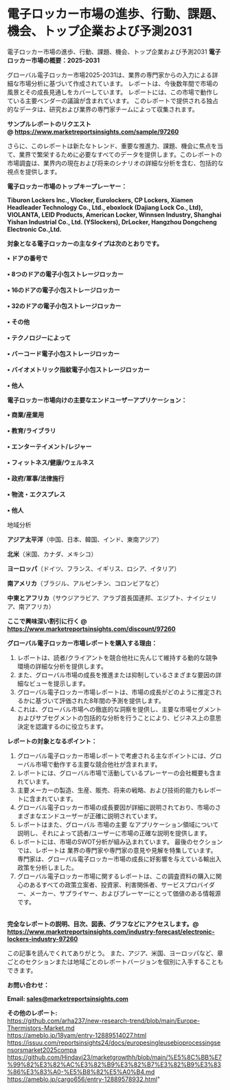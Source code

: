 # 電子ロッカー市場の進歩、行動、課題、機会、トップ企業および予測2031
 電子ロッカー市場の進歩、行動、課題、機会、トップ企業および予測2031
<strong><b>電子ロッカー市場の概要：2025-2031</b></strong>

グローバル電子ロッカー市場2025-2031は、業界の専門家からの入力による詳細な市場分析に基づいて作成されています。 レポートは、今後数年間で市場の風景とその成長見通しをカバーしています。 レポートには、この市場で動作している主要ベンダーの議論が含まれています。 このレポートで提供される独占的なデータは、研究および業界の専門家チームによって収集されます。

<strong>サンプルレポートのリクエスト @ <a href=https://www.marketreportsinsights.com/sample/97260>https://www.marketreportsinsights.com/sample/97260</a></strong>

さらに、このレポートは新たなトレンド、重要な推進力、課題、機会に焦点を当て、業界で繁栄するために必要なすべてのデータを提供します。このレポートの市場調査は、業界内の現在および将来のシナリオの詳細な分析を含む、包括的な視点を提供します。

<strong>電子ロッカー市場のトップキープレーヤー：</strong>

<strong>Tiburon Lockers Inc., Vlocker, Eurolockers, CP Lockers, Xiamen Headleader Technology Co., Ltd., eboxlock (Dajiang Lock Co., Ltd), VIOLANTA, LEID Products, American Locker, Winnsen Industry, Shanghai Yishan Industrial Co., Ltd. (YSlockers), DrLocker, Hangzhou Dongcheng Electronic Co.,Ltd.</strong>

<strong><b>対象となる電子ロッカーの主なタイプは次のとおりです。</b></strong>

<strong>• ドアの番号で<br><br>•  8つのドアの電子小包ストレージロッカー<br><br>•  16のドアの電子小包ストレージロッカー<br><br>•  32のドアの電子小包ストレージロッカー<br><br>• その他<br><br>• テクノロジーによって<br><br>• バーコード電子小包ストレージロッカー<br><br>• バイオメトリック指紋電子小包ストレージロッカー<br><br>• 他人</strong>

<strong><b>電子ロッカー市場向けの主要なエンドユーザーアプリケーション：</b></strong>

<strong>• 商業/産業用<br><br>• 教育/ライブラリ<br><br>• エンターテイメント/レジャー<br><br>• フィットネス/健康/ウェルネス<br><br>• 政府/軍事/法律施行<br><br>• 物流・エクスプレス<br><br>• 他人</strong>

 地域分析

<strong><b>アジア太平洋</b></strong>（中国、日本、韓国、インド、東南アジア）

<strong><b>北米</b></strong>（米国、カナダ、メキシコ）

<strong><b>ヨーロッパ</b></strong>（ドイツ、フランス、イギリス、ロシア、イタリア）

<strong><b>南アメリカ</b></strong>（ブラジル、アルゼンチン、コロンビアなど）

<strong><b>中東とアフリカ</b></strong>（サウジアラビア、アラブ首長国連邦、エジプト、ナイジェリア、南アフリカ）

<strong>ここで興味深い割引に行く @ <a href=https://www.marketreportsinsights.com/discount/97260>https://www.marketreportsinsights.com/discount/97260</a></strong>

<strong><b>グローバル電子ロッカー市場レポートを購入する理由：</b></strong>
<ol>
  <li>レポートは、読者/クライアントを競合他社に先んじて維持する動的な競争環境の詳細な分析を提供します。</li>
  <li>また、グローバル市場の成長を推進または抑制しているさまざまな要因の詳細なビューを提示します。</li>
  <li>グローバル電子ロッカー市場レポートは、市場の成長がどのように推定されるかに基づいて評価された8年間の予測を提供します。</li>
  <li>これは、グローバル市場への徹底的な洞察を提供し、主要な市場セグメントおよびサブセグメントの包括的な分析を行うことにより、ビジネス上の意思決定を認識するのに役立ちます。</li>
</ol>
<strong><b>レポートの対象となるポイント：</b></strong>
<ol>
  <li>グローバル電子ロッカー市場レポートで考慮される主なポイントには、グローバル市場で動作する主要な競合他社が含まれます。</li>
  <li>レポートには、グローバル市場で活動しているプレーヤーの会社概要も含まれています。</li>
  <li>主要メーカーの製造、生産、販売、将来の戦略、および技術的能力もレポートに含まれています。</li>
  <li>グローバル電子ロッカー市場の成長要因が詳細に説明されており、市場のさまざまなエンドユーザーが正確に説明されています。</li>
  <li>レポートはまた、グローバル 市場の主要 なアプリケーション領域について説明し、それによって読者/ユーザーに市場の正確な説明を提供します。</li>
  <li>レポートには、市場のSWOT分析が組み込まれています。 最後のセクションでは、レポートは 業界の専門家や専門家の意見や見解を特集しています。 専門家は、グローバル電子ロッカー市場の成長に好影響を与えている輸出入政策を分析しました。</li>
  <li>グローバル電子ロッカー市場に関するレポートは、この調査資料の購入に関心のあるすべての政策立案者、投資家、利害関係者、サービスプロバイダー、メーカー、サプライヤー、およびプレーヤーにとって価値のある情報源です。</li>
</ol><br>
<strong>完全なレポートの説明、目次、図表、グラフなどにアクセスします。@ <a href=https://www.marketreportsinsights.com/industry-forecast/electronic-lockers-industry-97260>https://www.marketreportsinsights.com/industry-forecast/electronic-lockers-industry-97260</a></strong>

この記事を読んでくれてありがとう。 また、アジア、米国、ヨーロッパなど、章ごとのセクションまたは地域ごとのレポートバージョンを個別に入手することもできます。

<strong><b>お問い合わせ：</b></strong>

<strong>Email: </strong><a href=mailto:sales@marketreportsinsights.com><strong>sales@marketreportsinsights.com</strong></a>

<strong>その他のレポート:</strong>
<br>
<a href=https://github.com/arha237/new-research-trend/blob/main/Europe-Thermistors-Market.md>https://github.com/arha237/new-research-trend/blob/main/Europe-Thermistors-Market.md</a>
<br>
<a href=https://ameblo.jp/18yam/entry-12889514027.html>https://ameblo.jp/18yam/entry-12889514027.html</a>
<br>
<a href=https://issuu.com/reportsinsights24/docs/europesingleusebioprocessingsensorsmarket2025compa>https://issuu.com/reportsinsights24/docs/europesingleusebioprocessingsensorsmarket2025compa</a>
<br>
<a href=https://github.com/Hindavi23/marketgrowthh/blob/main/%E5%8C%BB%E7%99%82%E3%82%AC%E3%82%B9%E3%82%B7%E3%82%B9%E3%83%86%E3%83%A0-%E5%B8%82%E5%A0%B4.md>https://github.com/Hindavi23/marketgrowthh/blob/main/%E5%8C%BB%E7%99%82%E3%82%AC%E3%82%B9%E3%82%B7%E3%82%B9%E3%83%86%E3%83%A0-%E5%B8%82%E5%A0%B4.md</a>
<br>
<a href=https://ameblo.jp/cargo656/entry-12889578932.html>https://ameblo.jp/cargo656/entry-12889578932.html</a>"
